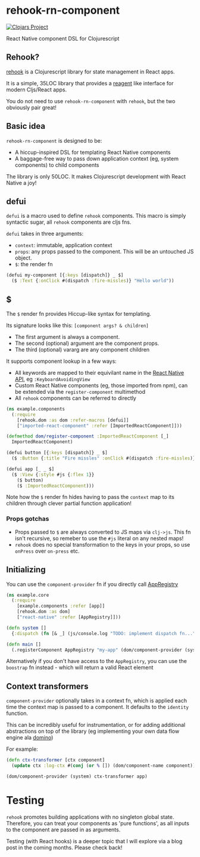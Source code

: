 # rehook-rn-component

[![Clojars Project](https://img.shields.io/clojars/v/wavejumper/rehook-rn-component.svg)](https://clojars.org/wavejumper/rehook-rn-component)

React Native component DSL for Clojurescript

## Rehook?

[rehook](https://github.com/wavejumper/rehook/) is a Clojurescript library for state management in React apps. 

It is a simple, 35LOC library that provides a [reagent](https://github.com/reagent-project/reagent) like interface for modern Cljs/React apps.

You do not need to use `rehook-rn-component` with `rehook`, but the two obviously pair great! 

## Basic idea

`rehook-rn-component` is designed to be: 

* A hiccup-inspired DSL for templating React Native components
* A baggage-free way to pass down application context (eg, system components) to child components

The library is only 50LOC. It makes Clojurescript development with React Native a joy!

## defui 

`defui` is a macro used to define `rehook` components. This macro is simply syntactic sugar, all `rehook` components are cljs fns.

`defui` takes in three arguments:

* `context`: immutable, application context
* `props`: any props passed to the component. This will be an untouched JS object.
* `$`: the render fn

```clojure
(defui my-component [{:keys [dispatch]} _ $] 
  ($ :Text {:onClick #(dispatch :fire-missles)} "Hello world"))
```

## $

The `$` render fn provides Hiccup-like syntax for templating. 

Its signature looks like this: 
`[component args? & children]`

* The first argument is always a component. 
* The second (optional) argument are the component props.
* The third (optional) vararg are any component children

It supports component lookup in a few ways:

* All keywords are mapped to their equivilant name in the [React Native API](https://facebook.github.io/react-native/docs/activityindicator), eg `:KeyboardAvoidingView`
* Custom React Native components (eg, those imported from npm), can be extended via the `register-component` multimethod
* All `rehook` components can be referred to directly

```clojure 
(ns example.components
  (:require 
    [rehook.dom :as dom :refer-macros [defui]]
    ["imported-react-component" :refer [ImportedReactComponent]]))

(defmethod dom/register-component :ImportedReactComponent [_]
  ImportedReactComponent)

(defui button [{:keys [dispatch]} _ $]
  ($ :Button {:title "Fire missles" :onClick #(dispatch :fire-missles)}))

(defui app [_ _ $]
  ($ :View {:style #js {:flex 1}}
    ($ button)
    ($ :ImportedReactComponent)))
```

Note how the `$` render fn hides having to pass the `context` map to its children through clever partial function application!

### Props gotchas

* Props passed to `$` are always converted to JS maps via `clj->js`. This fn isn't recursive, so remeber to use the `#js` literal on any nested maps!
* `rehook` does no special transformation to the keys in your props, so use `onPress` over `on-press` etc.

## Initializing

You can use the `component-provider` fn if you directly call [AppRegistry](https://facebook.github.io/react-native/docs/appregistry)

```clojure 
(ns example.core
  (:require 
    [example.components :refer [app]]
    [rehook.dom :as dom]
    ["react-native" :refer [AppRegistry]]))

(defn system []
  {:dispatch (fn [& _] (js/console.log "TODO: implement dispatch fn..."))})

(defn main []
  (.registerComponent AppRegistry "my-app" (dom/component-provider (system) app))
```

Alternatively if you don't have access to the `AppRegistry`, you can use the `boostrap` fn instead - which will return a valid React element

## Context transformers

`component-provider` optionally takes in a context fn, which is applied each time the context map is passed to a component. It defaults to the `identity` function.

This can be incredibly useful for instrumentation, or for adding additional abstractions on top of the library (eg implementing your own data flow engine ala [domino](https://domino-clj.github.io/))

For example:

```clojure 
(defn ctx-transformer [ctx component]  
  (update ctx :log-ctx #(conj (or % []) (dom/component-name component))))

(dom/component-provider (system) ctx-transformer app)
```

# Testing

`rehook` promotes building applications with no singleton global state.
 Therefore, you can treat your components as 'pure functions', as all inputs to the component are passed in as arguments.

Testing (with React hooks) is a deeper topic that I will explore via a blog post in the coming months. Please check back!

 
